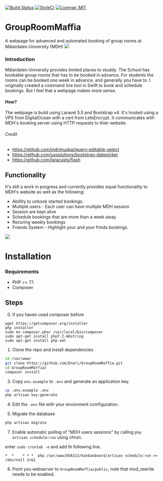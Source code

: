 [![Build Status](https://travis-ci.org/Enari/GroupRoomMaffia.svg?branch=master)](https://travis-ci.org/Enari/GroupRoomMaffia)
[![StyleCI](https://styleci.io/repos/115630379/shield?style=flat)](https://styleci.io/repos/115630379/)
[![License: MIT](https://img.shields.io/badge/License-MIT-yellow.svg)](https://opensource.org/licenses/MIT)

# GroupRoomMaffia
A webpage for advanced and automated booking of group rooms at Mälardalen University (MDH)
![](https://i.imgur.com/JS7DWz6.png)

### Introduction
Mälardalen University provides limited places to studdy.
The School has bookable group rooms that has to be booked in advance. 
For students the rooms can be booked one week in advance, and generally you have to.
I originally created a command line tool in Swift to book and schedule bookings. But I feel that a webpage makes more sense.

#### How?
The webpage is build using Laravel 5.5 and Bootstrap v4. It's hosted using a VPS from DigitalOcean with a cert from LetsEncrypt.
It communicates with MDH's booking server using HTTP requests to thier website.

###### Credit
* https://github.com/indrimuska/jquery-editable-select
* https://github.com/uxsolutions/bootstrap-datepicker
* https://github.com/laracasts/flash

## Functionality
It's still a work in progress and currently provides equal functionality to MDH's website as well as the following:
* Abillity to unbook started bookings.
* Multiple users - Each user can have multiple MDH session
* Session are kept alive 
* Schedule bookings that are more than a week away
* Recuring weekly bookings
* Friends System - Highlight your and your frinds bookings.
  
![](https://i.imgur.com/nJqZHDl.png)

# Installation

### Requirements
* PHP >= 7.1
* Composer

## Steps
0. If you haven used composer before
```
wget https://getcomposer.org/installer
php installer
sudo mv composer.phar /usr/local/bin/composer
sudo apt-get install php7.2-mbstring 
sudo apt-get install php-xml
```

1. Clone the repo and install dependencies

```bash
cd /var/www/
git clone https://github.com/Enari/GroupRoomMaffia.git
cd GroupRoomMaffia/
composer install
```

3. Copy `env.example` to `.env` and generate an application key.

```bash
cp .env.example .env
php artisan key:generate
```

4. Edit the `.env` file with your enviorment comfiguration.

5. Migrate the database

```bash
php artisan migrate
```

7. Enable automatic polling of "MDH users sessions" by calling `php artisan schedule:run` using chron.

enter `sudo crontab -e` and add th following line.

```
*  *    * * *  php /var/www/DVA313/kanbanboard/artisan schedule:run >> /dev/null 2>&1
```

8. Point you webserver to `GroupRoomMaffia/public`, note that mod_rewrite needs to be enabled.
